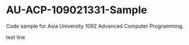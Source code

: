 # AU-ACP-109021331-Sample
Code sample for Asia University 1092 Advanced Computer Programming.


test line
